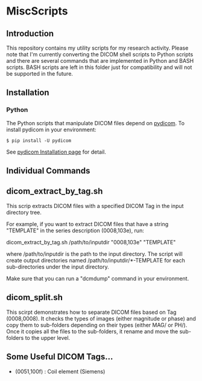 MiscScripts
===========

Introduction
------------
This repository contains my utility scripts for my research activity. Please note that I'm currently converting the DICOM shell scripts to Python scripts and there are several commands that are implemented in Python and BASH scripts. BASH scripts are left in this folder just for compatibility and will not be supported in the future. 

Installation
------------

### Python
The Python scripts that manipulate DICOM files depend on [pydicom](https://pydicom.github.io/). To install pydicom in your environment:

~~~~
$ pip install -U pydicom
~~~~

See [pydicom Installation page](https://pydicom.github.io/pydicom/stable/getting_started.html#installing) for detail.


Individual Commands
-------------------

## dicom_extract_by_tag.sh

This scrip extracts DICOM files with a specified DICOM Tag in the input directory tree.

For example, if you want to extract DICOM files that have a string "TEMPLATE" in the series description (0008,103e), run:

  dicom_extract_by_tag.sh /path/to/inputdir "0008,103e" "TEMPLATE"

where /path/to/inputdir is the path to the input directory. The script will create output directories named /path/to/inputdir/*-TEMPLATE for each sub-directories under the input directory.

Make sure that you can run a "dcmdump" command in your environment.


## dicom_split.sh

This scirpt demonstrates how to separate DICOM files based on Tag (0008,0008). It checks the types of images (either magnitude or phase) and copy them to sub-folders depending on their types (either MAG/ or PH/). Once it copies all the files to the sub-folders, it rename and move the sub-folders to the upper level.


Some Useful DICOM Tags...
-------------------------

- (0051,100f) : Coil element (Siemens)
